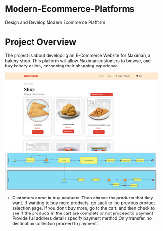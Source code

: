 # Modern-Ecommerce-Platforms
Design and Develop Modern Ecommerce Plafform
# Project Overview
The project is about developing an E-Commerce Website for Maximan, a bakery shop. 
This platform will allow Maximan customers to browse, and buy bakery online, enhancing their shopping experience.

![Digram img](img/1.png)
![Digram img](img/d1.png)

- Customers come to buy products. Then choose the products that they want.
If wanting to buy more products, go back to the previous product selection page. If you don't buy more, go to the cart.
and then check to see if the products in the cart are complete or not
proceed to payment
  Provide full address details
  specify payment method Only transfer, no destination collection
  proceed to payment.

